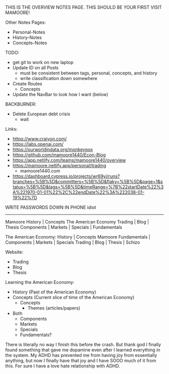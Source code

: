 THIS IS THE OVERVIEW NOTES PAGE. THIS SHOULD BE YOUR FIRST VISIT MAMOORE!

Other Notes Pages:
- Personal-Notes
- History-Notes
- Concepts-Notes

TODO:
- get git to work on new laptop
- Update ID on all Posts
  - must be consistent between tags, personal, concepts, and history
  - write classification down somewhere
- Create Routes 
  - Concepts
- Update the NavBar to look how I want (below)

BACKBURNER:

- Delete European debt crisis
  - wait

Links:
- https://www.craiyon.com/
- https://labs.openai.com/
- https://ourworldindata.org/monkeypox
- https://github.com/mamoore1440/Econ-Blog
- https://app.netlify.com/teams/mamoore1440/overview
- https://mamoore.netlify.app/personal/trading
  - mamoore1440.com
- https://dashboard.cypress.io/projects/wr69yi/runs?branches=%5B%5D&committers=%5B%5D&flaky=%5B%5D&page=1&status=%5B%5D&tags=%5B%5D&timeRange=%7B%22startDate%22%3A%221970-01-01%22%2C%22endDate%22%3A%222038-01-19%22%7D

WRITE PASSWORDS DOWN IN PHONE idiot

-----------------------------------------------------------------

Mamoore                                                             History | Concepts The American Economy
Trading | Blog | Thesis                                      Components | Markets | Specials | Fundamentals


The American Economy: History | Concepts                                                            Mamoore
Fundamentals | Components | Markets | Specials                             Trading | Blog | Thesis | Schizo


Website: 
- Trading
- Blog
- Thesis

Learning the American Economy: 
- History (Past of the American Economy)
- Concepts (Current slice of time of the American Economy)
  - Concepts
    - Themes (articles/papers)
- Both
  - Components
  - Markets
  - Specials
  - Fundamentals?

There is literally no way I finish this before the crash. But thank god I finally found something that gave me dopamine even after I learned everything in the system. My ADHD has prevented me from having joy from essentially anything, but now I finally have that joy and I have SOOO much of it from this. For sure I have a love hate relationship with ADHD.